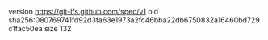 version https://git-lfs.github.com/spec/v1
oid sha256:080769741fd92d3fa63e1973a2fc46bba22db6750832a16460bd729c1fac50ea
size 132
